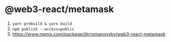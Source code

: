 # @web3-react/metamask

1) `yarn prebuild & yarn build` 
2) `npm publish --access=public`
3) https://www.npmjs.com/package/@rromanovsky/web3-react-metamask
